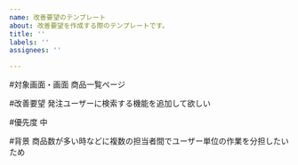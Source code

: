 ```yaml
---
name: 改善要望のテンプレート
about: 改善要望を作成する際のテンプレートです。
title: ''
labels: ''
assignees: ''

---
```


#対象画面・画面
商品一覧ページ

#改善要望
発注ユーザーに検索する機能を追加して欲しい

#優先度
中

#背景
商品数が多い時などに複数の担当者間でユーザー単位の作業を分担したいため
